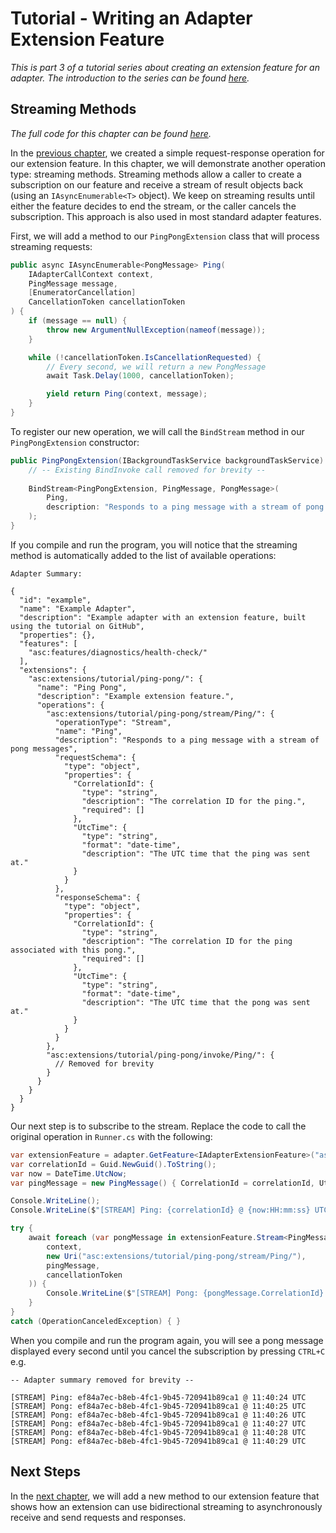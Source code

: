 # Tutorial - Writing an Adapter Extension Feature

_This is part 3 of a tutorial series about creating an extension feature for an adapter. The introduction to the series can be found [here](00-Introduction.md)._


## Streaming Methods

_The full code for this chapter can be found [here](/examples/tutorials/writing-an-extension-feature/chapter-03)._

In the [previous chapter](02-Extension_Methods.md), we created a simple request-response operation for our extension feature. In this chapter, we will demonstrate another operation type: streaming methods. Streaming methods allow a caller to create a subscription on our feature and receive a stream of result objects back (using an `IAsyncEnumerable<T>` object). We keep on streaming results until either the feature decides to end the stream, or the caller cancels the subscription. This approach is also used in most standard adapter features.

First, we will add a method to our `PingPongExtension` class that will process streaming requests:

```csharp
public async IAsyncEnumerable<PongMessage> Ping(
    IAdapterCallContext context, 
    PingMessage message, 
    [EnumeratorCancellation]
    CancellationToken cancellationToken
) {
    if (message == null) {
        throw new ArgumentNullException(nameof(message));
    }

    while (!cancellationToken.IsCancellationRequested) {
        // Every second, we will return a new PongMessage
        await Task.Delay(1000, cancellationToken);

        yield return Ping(context, message);
    }
}
```

To register our new operation, we will call the `BindStream` method in our `PingPongExtension` constructor:

```csharp
public PingPongExtension(IBackgroundTaskService backgroundTaskService) : base(backgroundTaskService) {
    // -- Existing BindInvoke call removed for brevity --
    
    BindStream<PingPongExtension, PingMessage, PongMessage>(
        Ping,
        description: "Responds to a ping message with a stream of pong messages"
    );
}
```

If you compile and run the program, you will notice that the streaming method is automatically added to the list of available operations:

```
Adapter Summary:

{
  "id": "example",
  "name": "Example Adapter",
  "description": "Example adapter with an extension feature, built using the tutorial on GitHub",
  "properties": {},
  "features": [
    "asc:features/diagnostics/health-check/"
  ],
  "extensions": {
    "asc:extensions/tutorial/ping-pong/": {
      "name": "Ping Pong",
      "description": "Example extension feature.",
      "operations": {
        "asc:extensions/tutorial/ping-pong/stream/Ping/": {
          "operationType": "Stream",
          "name": "Ping",
          "description": "Responds to a ping message with a stream of pong messages",
          "requestSchema": {
            "type": "object",
            "properties": {
              "CorrelationId": {
                "type": "string",
                "description": "The correlation ID for the ping.",
                "required": []
              },
              "UtcTime": {
                "type": "string",
                "format": "date-time",
                "description": "The UTC time that the ping was sent at."
              }
            }
          },
          "responseSchema": {
            "type": "object",
            "properties": {
              "CorrelationId": {
                "type": "string",
                "description": "The correlation ID for the ping associated with this pong.",
                "required": []
              },
              "UtcTime": {
                "type": "string",
                "format": "date-time",
                "description": "The UTC time that the pong was sent at."
              }
            }
          }
        },
        "asc:extensions/tutorial/ping-pong/invoke/Ping/": {
          // Removed for brevity
        }
      }
    }
  }
}
```

Our next step is to subscribe to the stream. Replace the code to call the original operation in `Runner.cs` with the following:

```csharp
var extensionFeature = adapter.GetFeature<IAdapterExtensionFeature>("asc:extensions/tutorial/ping-pong/");
var correlationId = Guid.NewGuid().ToString();
var now = DateTime.UtcNow;
var pingMessage = new PingMessage() { CorrelationId = correlationId, UtcTime = now };

Console.WriteLine();
Console.WriteLine($"[STREAM] Ping: {correlationId} @ {now:HH:mm:ss} UTC");

try {
    await foreach (var pongMessage in extensionFeature.Stream<PingMessage, PongMessage>(
        context,
        new Uri("asc:extensions/tutorial/ping-pong/stream/Ping/"),
        pingMessage,
        cancellationToken
    )) {
        Console.WriteLine($"[STREAM] Pong: {pongMessage.CorrelationId} @ {pongMessage.UtcTime:HH:mm:ss} UTC");
    }
}
catch (OperationCanceledException) { }
```

When you compile and run the program again, you will see a pong message displayed every second until you cancel the subscription by pressing `CTRL+C` e.g.

```
-- Adapter summary removed for brevity --

[STREAM] Ping: ef84a7ec-b8eb-4fc1-9b45-720941b89ca1 @ 11:40:24 UTC
[STREAM] Pong: ef84a7ec-b8eb-4fc1-9b45-720941b89ca1 @ 11:40:25 UTC
[STREAM] Pong: ef84a7ec-b8eb-4fc1-9b45-720941b89ca1 @ 11:40:26 UTC
[STREAM] Pong: ef84a7ec-b8eb-4fc1-9b45-720941b89ca1 @ 11:40:27 UTC
[STREAM] Pong: ef84a7ec-b8eb-4fc1-9b45-720941b89ca1 @ 11:40:28 UTC
[STREAM] Pong: ef84a7ec-b8eb-4fc1-9b45-720941b89ca1 @ 11:40:29 UTC
```


## Next Steps

In the [next chapter](04-Duplex_Streaming_Methods.md), we will add a new method to our extension feature that shows how an extension can use bidirectional streaming to asynchronously receive and send requests and responses.
